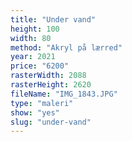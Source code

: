 ```yaml
---
title: "Under vand"
height: 100
width: 80
method: "Akryl på lærred"
year: 2021
price: "6200"
rasterWidth: 2088
rasterHeight: 2620
fileName: "IMG_1843.JPG"
type: "maleri"
show: "yes"
slug: "under-vand"
---
```

